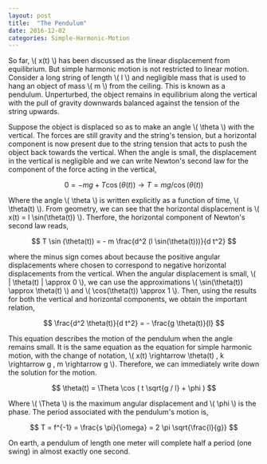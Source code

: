 ```yaml
---
layout: post
title:  "The Pendulum"
date: 2016-12-02
categories: Simple-Harmonic-Motion
---
```


So far, \\( x(t) \\) has been discussed as the linear displacement from equilibrium. But simple harmonic motion is not restricted to linear motion. Consider a long string of length \\( l \\) and negligible mass that is used to hang an object of mass \\( m \\) from the ceiling. This is known as a pendulum. Unperturbed, the object remains in equilibrium along the vertical with the pull of gravity downwards balanced against the tension of the string upwards.

Suppose the object is displaced so as to make an angle \\( \theta \\) with the vertical. The forces are still gravity and the string's tension, but a horizontal component is now present due to the string tension that acts to push the object back towards the vertical. When the angle is small, the displacement in the vertical is negligible and we can write Newton's second law for the component of the force acting in the vertical,

$$
  0 = - mg + T \cos(\theta (t)) \rightarrow T = mg / \cos(\theta(t))
$$

Where the angle \\( \theta \\) is written explicitly as a function of time, \\( \theta(t) \\). From geometry, we can see that the horizontal displacement is \\( x(t) = l \sin(\theta(t)) \\). Therfore, the horizontal component of Newton's second law reads,

$$
  T \sin (\theta(t)) = - m \frac{d^2 (l \sin(\theta(t)))}{d t^2}
$$

where the minus sign comes about because the positive angular displacements where chosen to correspond to negative horizontal displacements from the vertical. When the angular displacement is small, \\( | \theta(t) | \approx 0  \\), we can use the approximations \\( \sin(\theta(t)) \approx \theta(t) \\) and \\( \cos(\theta(t)) \approx 1 \\). Then, using the results for both the vertical and horizontal components, we obtain the important relation,

$$
  \frac{d^2 \theta(t)}{d t^2} = - \frac{g \theta(t)}{l}
$$

This equation describes the motion of the pendulum when the angle remains small. It is the same equation as the equation for simple harmonic motion, with the change of notation, \\( x(t) \rightarrow \theta(t) , k \rightarrow g , m \rightarrow g \\). Therefore, we can immediately write down the solution for the motion.

$$
  \theta(t) = \Theta \cos ( t \sqrt{g / l} + \phi )
$$

Where \\( \Theta \\) is the maximum angular displacement and \\( \phi \\) is the phase. The period associated with the pendulum's motion is,

$$
  T = f^{-1} = \frac{s \pi}{\omega} = 2 \pi \sqrt{\frac{l}{g}}
$$

On earth, a pendulum of length one meter will complete half a period (one swing) in almost exactly one second.
